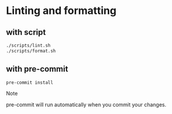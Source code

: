 # Linting and formatting

## with script

```bash
./scripts/lint.sh
./scripts/format.sh
```


## with pre-commit

```bash
pre-commit install
```

> [!NOTE]  
> pre-commit will run automatically when you commit your changes.